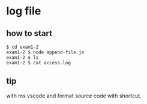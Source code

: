 # log file

## how to start

```
$ cd exam1-2
exam1-2 $ node append-file.js
exam1-2 $ ls
exam1-2 $ cat access.log
```

## tip

with ms vscode and format source code with shortcut.
